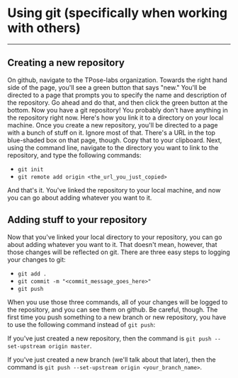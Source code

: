 # Using git (specifically when working with others)

---
## Creating a new repository
On github, navigate to the TPose-labs organization. Towards the right hand side of the page, you'll see a green button that says "new." You'll be directed to a page that prompts you to specify the name and description of the repository. Go ahead and do that, and then click the green button at the bottom. Now you have a git repository!
You probably don't have anything in the repository right now. Here's how you link it to a directory on your local machine. Once you create a new repository, you'll be directed to a page with a bunch of stuff on it. Ignore most of that. There's a URL in the top blue-shaded box on that page, though. Copy that to your clipboard. Next, using the command line, navigate to the directory you want to link to the repository, and type the following commands:
* `git init`
* `git remote add origin <the_url_you_just_copied>`

And that's it. You've linked the repository to your local machine, and now you can go about adding whatever you want to it.

## Adding stuff to your repository
Now that you've linked your local directory to your repository, you can go about adding whatever you want to it. That doesn't mean, however, that those changes will be reflected on git. There are three easy steps to logging your changes to git:
* `git add .`
* `git commit -m "<commit_message_goes_here>"`
* `git push`

When you use those three commands, all of your changes will be logged to the repository, and you can see them on github.
Be careful, though. The first time you push something to a new branch or new repository, you have to use the following command instead of `git push`:

If you've just created a new repository, then the command is `git push --set-upstream origin master`.

If you've just created a new branch (we'll talk about that later), then the command is `git push --set-upstream origin <your_branch_name>`.